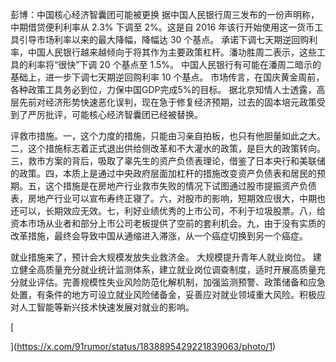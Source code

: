 彭博：中国核心经济智囊团可能被更换 据中国人民银行周三发布的一份声明称，中期借贷便利利率从 2.3% 下调至 2%。这是自 2016 年该行开始使用这一货币工具引导市场利率以来的最大降幅，降幅达 30 个基点。 承诺下调七天期逆回购利率，中国人民银行越来越倾向于将其作为主要政策杠杆。潘功胜周二表示，这些工具的利率将“很快”下调 20 个基点至 1.5%。 中国人民银行有可能在潘周二暗示的基础上，进一步下调七天期逆回购利率 10 个基点。 市场传言，在国庆黄金周前，各种政策工具务必到位，力保中国GDP完成5%的目标。 据北京知情人士透露，高层先前对经济形势快速恶化误判，现在急于修复经济预期，过去的固本培元政策受到了严厉批评，可能核心经济智囊团已经被替换。

评救市措施。一，这个力度的措施，只能由习亲自拍板，也只有他胆量如此之大。二，这个措施标志着正式退出供给侧改革和不大灌水的政策，是巨大的政策转向。三，救市方案的背后，吸取了辜先生的资产负债表理论，借鉴了日本央行和美联储的政策。四，本质上是通过中央政府层面加杠杆的措施改变资产负债表和居民的预期。五，这个措施是在房地产行业救市失败的情况下试图通过股市提振资产负债表，房地产行业可以宣布寿终正寝了。六，对股市的影响，短期效应很大，中期也还可以，长期效应无效。七，利好业绩优秀的上市公司，不利于垃圾股票。八，给资本市场从业者和部分上市公司老板提供了空前的套利机会。九，由于没有实质的改革措施，最终会导致中国从通缩进入滞涨，从一个癌症切换到另一个癌症。

就业措施来了，预计会大规模发放失业救济金。 大规模提升青年人就业岗位。 建立健全高质量充分就业统计监测体系，建立就业岗位调查制度，适时开展高质量充分就业评估。完善规模性失业风险防范化解机制，加强监测预警、政策储备和应急处置，有条件的地方可设立就业风险储备金，妥善应对就业领域重大风险。积极应对人工智能等新兴技术快速发展对就业的影响。

[

](https://x.com/91rumor/status/1838895429221839063/photo/1)